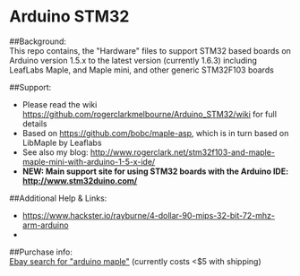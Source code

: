 Arduino STM32  
=============  

##Background:  
This repo contains, the "Hardware" files to support STM32 based boards on Arduino version 1.5.x to the latest version (currently 1.6.3)  including LeafLabs Maple, and Maple mini, and other generic STM32F103 boards  

##Support:  
* Please read the wiki  https://github.com/rogerclarkmelbourne/Arduino_STM32/wiki for full details  
* Based on https://github.com/bobc/maple-asp, which is in turn based on LibMaple by Leaflabs  
* See also my blog: http://www.rogerclark.net/stm32f103-and-maple-maple-mini-with-arduino-1-5-x-ide/  
* **NEW: Main support site for using STM32 boards with the Arduino IDE: http://www.stm32duino.com/**  

##Additional Help & Links:  
* https://www.hackster.io/rayburne/4-dollar-90-mips-32-bit-72-mhz-arm-arduino  
* 

##Purchase info:  
[Ebay search for "arduino maple"](http://www.ebay.com/sch/i.html?_from=R40&_sacat=0&LH_BIN=1&_nkw=arduino+maple&_sop=15) (currently costs <$5 with shipping)
